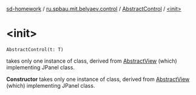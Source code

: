 [sd-homework](../../index.md) / [ru.spbau.mit.belyaev.control](../index.md) / [AbstractControl](index.md) / [&lt;init&gt;](.)

# &lt;init&gt;

`AbstractControl(t: T)`

takes only one instance of class, derived from [AbstractView](../../ru.spbau.mit.belyaev.view/-abstract-view/index.md)
(which) implementing JPanel class.

**Constructor**
takes only one instance of class, derived from [AbstractView](../../ru.spbau.mit.belyaev.view/-abstract-view/index.md)
(which) implementing JPanel class.

